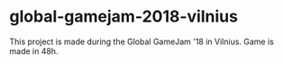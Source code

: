 # global-gamejam-2018-vilnius
This project is made during the Global GameJam '18 in Vilnius. Game is made in 48h.
